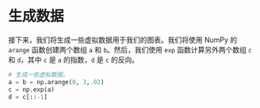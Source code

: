 # 生成数据

接下来，我们将生成一些虚拟数据用于我们的图表。我们将使用 NumPy 的 `arange` 函数创建两个数组 `a` 和 `b`。然后，我们使用 `exp` 函数计算另外两个数组 `c` 和 `d`，其中 `c` 是 `a` 的指数，`d` 是 `c` 的反向。

```python
# 生成一些虚拟数据。
a = b = np.arange(0, 3,.02)
c = np.exp(a)
d = c[::-1]
```
